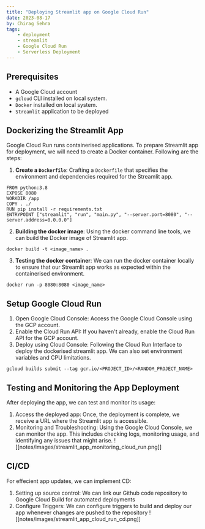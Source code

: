 ```yaml
---
title: "Deploying Streamlit app on Google Cloud Run"
date: 2023-08-17
by: Chirag Sehra
tags: 
    - deployment
    - streamlit
    - Google Cloud Run
    - Serverless Deployment
---
```

## Prerequisites
- A Google Cloud account
- `gcloud` CLI installed on local system.
- `Docker` installed on local system.
- `Streamlit` application to be deployed

## Dockerizing the Streamlit App
Google Cloud Run runs containerised applications. To prepare Streamlit app for deployment, we will need to create a Docker container. Following are the steps:
1. **Create a `Dockerfile`**: Crafting a `Dockerfile` that specifies the environment and dependencies required for the Streamlit app.
```
FROM python:3.8  
EXPOSE 8080  
WORKDIR /app  
COPY . ./  
RUN pip install -r requirements.txt  
ENTRYPOINT ["streamlit", "run", "main.py", "--server.port=8080", "--server.address=0.0.0.0"]
```


2. **Building the docker image**: Using the docker command line tools, we can build the Docker image of Streamlit app.
```
docker build -t <image_name> .
```

3. **Testing the docker container**: We can run the docker container locally to ensure that our Streamlit app works as expected within the containerised environment.
```
docker run -p 8080:8080 <image_name>
```

## Setup Google Cloud Run
1. Open Google Cloud Console: Access the Google Cloud Console using the GCP account.
2. Enable the Cloud Run API: If you haven't already, enable the Cloud Run API for the GCP account.
3. Deploy using Cloud Console: Following the Cloud Run Interface to deploy the dockerised streamlit app. We can also set environment variables and CPU limitations.
```
gcloud builds submit --tag gcr.io/<PROJECT_ID>/<RANDOM_PROJECT_NAME> 
```

## Testing and Monitoring the App Deployment
After deploying the app, we can test and monitor its usage:
1. Access the deployed app: Once, the deployment is complete, we receive a URL where the Streamlit app is accessible.
2. Monitoring and Troubleshooting: Using the Google Cloud Console, we can monitor the app. This includes checking logs, monitoring usage, and identifying any issues that might arise.
![[notes/images/streamlit_app_monitoring_cloud_run.png]]

## CI/CD
For effecient app updates, we can implement CD:
1. Setting up source control: We can link our Github code repository to Google Cloud Build for automated deployments
2. Configure Triggers: We can configure triggers to build and deploy our app whenever changes are pushed to the repository
![[notes/images/streamlit_app_cloud_run_cd.png]]